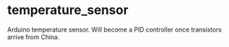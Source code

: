 # temperature_sensor
Arduino temperature sensor. Will become a PID controller once transistors arrive from China.

